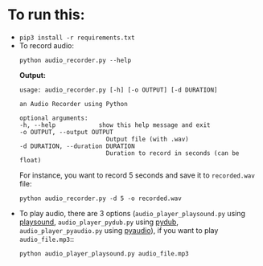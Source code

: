 # To run this:
- `pip3 install -r requirements.txt`
- To record audio:
    ```
    python audio_recorder.py --help
    ```
    **Output:**
    ```
    usage: audio_recorder.py [-h] [-o OUTPUT] [-d DURATION]

    an Audio Recorder using Python

    optional arguments:
    -h, --help            show this help message and exit
    -o OUTPUT, --output OUTPUT
                            Output file (with .wav)
    -d DURATION, --duration DURATION
                            Duration to record in seconds (can be float)
    ```
    For instance, you want to record 5 seconds and save it to `recorded.wav` file:
    ```
    python audio_recorder.py -d 5 -o recorded.wav
    ```
- To play audio, there are 3 options (`audio_player_playsound.py` using [playsound](https://pypi.org/project/playsound/), `audio_player_pydub.py` using [pydub](https://github.com/jiaaro/pydub), `audio_player_pyaudio.py` using [pyaudio](https://people.csail.mit.edu/hubert/pyaudio/)), if you want to play `audio_file.mp3`::
    ```
    python audio_player_playsound.py audio_file.mp3
    ```